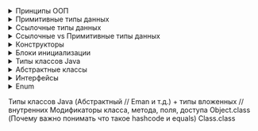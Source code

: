 <details><summary>Принципы ООП</summary>
<b>ООП</b> - методология программирования, при которой взаимодействия в программе осуществляются
    за счёт объектов, которые обладают своими свойствами и поведением, которые описаны
    в классах, экземплярами которых они являются<br>
    <ul>
    Для достижения этого выделяют <b>4 основных принципа ООП</b>:
        <li><b>Абстракция</b> - выделение общийх характеристик объекта</li>
        <li><b>Наследование</b> - процесс, при котором один объект может приобретать св-ва
            другого объекта
        </li>
        <li><b>Инкапсуляциия</b> - принцип, который объеденяет данные и код,
            манипулирующий ими, а так же защищающий от прямого внешнего доступа к ним
        </li>
    <li><b>Полиморрфизм</b> - механизм, при котором используется одно имя метода
        для решения различных но подобных задач<br>
        Концепция полиморфизма: "Один интерфейс множество методов"
    </li>
    </ul>
</details>

<details><summary>Примитивные типы данных</summary>
    <b>Примиоивные типы данных</b> представляют собой одиночные значения, хранящиеся в памяти.
    <ul>Привитивные типы данных
        <li>Целочисленные
            <ul>
                <li><b>byte</b> - от -128 до 127, 1 байт (8 бит)</li>
                <li><b>short</b> - от -32768 до 32767, 2 байта (16 бит)</li>
                <li><b>int</b> - от -2147483648 до 2147483647, 4 байта (32 бит)</li>
                <li><b>long</b> - от -9223372036854775808 до 9223372036854775807, 8 байта (64 бит)</li>
            </ul>
        </li>
        <li>С плавающей точкой
            <ul>
                <li><b>float</b> - от 1.4е-045 до 3.4е+ОЗ8, 4 байта (32 бит)</li>
                <li><b>double</b> - от 4.9е-324 до 1.8е+308, 8 байта (64 бит)</li>
            </ul>
        </li>
        <li>Логические
            <ul>
                <li><b>boolean</b> - имеет только 2 значения <b>true</b> и <b>false</b>. 
                    1 байт, т.е. 8 бит (в массивах), 4 байта, т.е. 32 (не в массивах используется int)
                </li>
            </ul>
        </li>
        <li>Символьные
            <ul>
                <li><b>char</b> - от 0 до 65536, 2 байта (16 бит)</li>
            </ul>
        </li>
    </ul>
</details>

<details><summary>Ссылочные типы данных</summary>
    Ссылочные типы данных хранят адрес ячейки(ссылку) памяти, в которой расположен определенный объект.<br>
    Любой класс в Java — это ссылочный тип данных.
</details>

<details><summary>Ссылочные vs Примитивные типы данных</summary>
    <p>В примитивных типах данных значения передаются по значению, т.е.:<br>
    int x = 3;<br>
    int y = x;<br>
    Создается переменная <b>x</b> типа <b>int</b> и ей присваивается значение 3, дальше создается 
    переменная <b>y</b> типа <b>int</b> и ей присвается значение переменной <b>x</b>.
    В дальнейшем переменная <b>x</b> никак не влияет на <b>y</b>. Java копирует значение
    <b>х</b> (3) и помещает эту копию в <b>у</b>.
    Это передача параметра по значению. Вы не записываете одну переменную в другую.
    Значение копируется и присваивается новой переменной.</p>
    <p>В ссылочных типах данных копируется ссылка.<br>
    Object firstObject = new Object();<br>
    Object secondObject = firstObject();<br>
    после этих операций firstObject и secondObject будут ссылаться на одну и ту же ячейку памяти (бъект)
    </p>
    <p>Параметры методов так же преедаются: примитивы - копируется их хначение, ссылочные - 
    копируется их ссылка</p>
</details>

<details><summary>Конструкторы</summary>
    <b>Конструктор</b> - это метод предназанченный для инициализации экземпляра класса.
    Конструктор есть в каждом классе! Если он не объявлен явно, он будет предоставлен по умолчанию.<br>
    <ul>Особенности конструкторов:
        <li>Имя конструктора совпадает с именем его класса и начинается с большой буквы</li>
        <li>Конструктор ни чего не возвращает. void можно не указывать</li>
        <li>У констр. могут быть объявлены с каким-нибудь из модификаторов доступа
            (public, protected, private, или по умолчанию)
        </li>
        <li>Конструкторы можно перегружать</li>
    </ul>
</details>

<details><summary>Блоки инициализации</summary>
    <p>Предназначены для инициализации начальных значений
        <ul>бывают:
            <li><b>нестатические</b> - выполняется при каждой инициализации экземпляра класса</li>
            <li><b>статические</b> - выполняются единожды, при первой инициализации экз объекта</li>
        </ul>
    </p>
</details>

<details><summary>Типы классов Java</summary>
    <ul>Классы в Java бывают:
        <li><b>Обычные</b> - те классы, которыми мы используем/создаем чаще всего</li>
        <li><b>Вложенные</b> - (если он определен внутри другого класса):
            <ul>
                <li><b>Статические вложенные</b> - статические классы внутри внешнего класса</li>
                <li><b>Внутренние</b> - нестатические классы внутри внешнего класса</li>
                <li><b>Анонимные</b> - создаются на ходу</li>
                <li><b>Локальные</b> - внутри методов</li>
            </ul>
        </li>
    </ul>
    <a href="https://habr.com/ru/post/439648/">Внутренние и вложенные классы java. Часть 1</a>
</details>

<details><summary>Абстрактные классы</summary>
    <p><b>Абстрактный класс</b> - это класс, который имеет один или более абстрактных методов
    (метод без реализации, который должны реализовать наследники этого класса).</p>
    <p>Нельзя создовать экземпляры абстрактного класса</p>
    <p>Абстрактные классы должны помечаться словом 'abstract'</p>
</details>

<details><summary>Интерфейсы</summary>
    <p><b>Интерфейс</b> — это ссылочный тип в Java. Он схож с классом. Это совокупность 
    абстрактных методов. Класс реализует интерфейс, таким образом наследуя 
    абстрактные методы интерфейса.</p>
    <p>Интерфейсы могут иметь методы с реализацией</p>
    <ul><b>может содержать:</b>
        <li>константы (неявно всегда являются модификаторами public, static и final)</li>
        <li>обычные private методы</li>    
        <li>методы по умолчанию</li>
        <li>статические методы</li>
        <li>вложенные классы</li>
    </ul>
    <ul><b>особенности:</b>
        <li>нельзя создать экземпляр интерфейса</li>
        <li>нет конструктора</li>
        <li>не может содержать поля экземпляров. Могут быть только статическими, и final</li>
        <li>может расширить множество интерфейсов</li>
        <li>Если класс не реализует хотя бы один из методов интерфейса, то этот класс
        должен быть помечен как abstract</li>
    </ul>
    
</details>

<details><summary>Enum</summary>
    
</details>


Типы классов Java (Абстрактный // Eman и т.д.) + типы вложенных // внутренних
Модификаторы класса, метода, поля, доступа
Object.class (Почему важно понимать что такое hashcode и equals)
Class.class